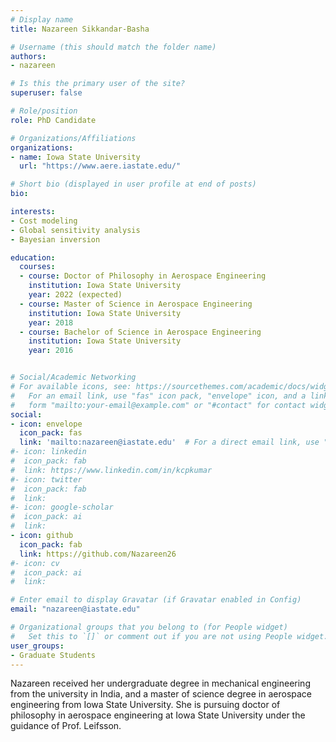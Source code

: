```yaml
---
# Display name
title: Nazareen Sikkandar-Basha

# Username (this should match the folder name)
authors:
- nazareen

# Is this the primary user of the site?
superuser: false

# Role/position
role: PhD Candidate

# Organizations/Affiliations
organizations:
- name: Iowa State University
  url: "https://www.aere.iastate.edu/"

# Short bio (displayed in user profile at end of posts)
bio:

interests:
- Cost modeling
- Global sensitivity analysis
- Bayesian inversion

education:
  courses:
  - course: Doctor of Philosophy in Aerospace Engineering
    institution: Iowa State University
    year: 2022 (expected)
  - course: Master of Science in Aerospace Engineering
    institution: Iowa State University
    year: 2018
  - course: Bachelor of Science in Aerospace Engineering
    institution: Iowa State University
    year: 2016


# Social/Academic Networking
# For available icons, see: https://sourcethemes.com/academic/docs/widgets/#icons
#   For an email link, use "fas" icon pack, "envelope" icon, and a link in the
#   form "mailto:your-email@example.com" or "#contact" for contact widget.
social:
- icon: envelope
  icon_pack: fas
  link: 'mailto:nazareen@iastate.edu'  # For a direct email link, use "mailto:test@example.org".
#- icon: linkedin
#  icon_pack: fab
#  link: https://www.linkedin.com/in/kcpkumar
#- icon: twitter
#  icon_pack: fab
#  link:
#- icon: google-scholar
#  icon_pack: ai
#  link:
- icon: github
  icon_pack: fab
  link: https://github.com/Nazareen26
#- icon: cv
#  icon_pack: ai
#  link:

# Enter email to display Gravatar (if Gravatar enabled in Config)
email: "nazareen@iastate.edu"

# Organizational groups that you belong to (for People widget)
#   Set this to `[]` or comment out if you are not using People widget.  
user_groups:
- Graduate Students
---
```

Nazareen received her undergraduate degree in mechanical engineering from the university in India, and a master of science degree in aerospace engineering from Iowa State University. She is pursuing doctor of philosophy in aerospace engineering at Iowa State University under the guidance of Prof. Leifsson.
